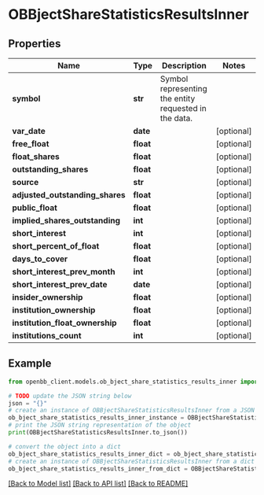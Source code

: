 # OBBjectShareStatisticsResultsInner


## Properties

Name | Type | Description | Notes
------------ | ------------- | ------------- | -------------
**symbol** | **str** | Symbol representing the entity requested in the data. | 
**var_date** | **date** |  | [optional] 
**free_float** | **float** |  | [optional] 
**float_shares** | **float** |  | [optional] 
**outstanding_shares** | **float** |  | [optional] 
**source** | **str** |  | [optional] 
**adjusted_outstanding_shares** | **float** |  | [optional] 
**public_float** | **float** |  | [optional] 
**implied_shares_outstanding** | **int** |  | [optional] 
**short_interest** | **int** |  | [optional] 
**short_percent_of_float** | **float** |  | [optional] 
**days_to_cover** | **float** |  | [optional] 
**short_interest_prev_month** | **int** |  | [optional] 
**short_interest_prev_date** | **date** |  | [optional] 
**insider_ownership** | **float** |  | [optional] 
**institution_ownership** | **float** |  | [optional] 
**institution_float_ownership** | **float** |  | [optional] 
**institutions_count** | **int** |  | [optional] 

## Example

```python
from openbb_client.models.ob_bject_share_statistics_results_inner import OBBjectShareStatisticsResultsInner

# TODO update the JSON string below
json = "{}"
# create an instance of OBBjectShareStatisticsResultsInner from a JSON string
ob_bject_share_statistics_results_inner_instance = OBBjectShareStatisticsResultsInner.from_json(json)
# print the JSON string representation of the object
print(OBBjectShareStatisticsResultsInner.to_json())

# convert the object into a dict
ob_bject_share_statistics_results_inner_dict = ob_bject_share_statistics_results_inner_instance.to_dict()
# create an instance of OBBjectShareStatisticsResultsInner from a dict
ob_bject_share_statistics_results_inner_from_dict = OBBjectShareStatisticsResultsInner.from_dict(ob_bject_share_statistics_results_inner_dict)
```
[[Back to Model list]](../README.md#documentation-for-models) [[Back to API list]](../README.md#documentation-for-api-endpoints) [[Back to README]](../README.md)


